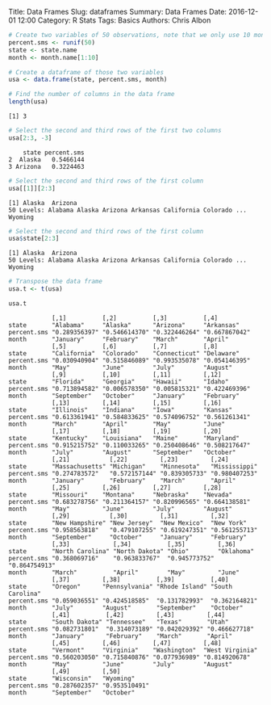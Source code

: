 Title: Data Frames
Slug: dataframes
Summary: Data Frames
Date: 2016-12-01 12:00
Category: R Stats
Tags: Basics
Authors: Chris Albon




```R
# Create two variables of 50 observations, note that we only use 10 month names, because to be combined into a dataset all variables must have the same number of lengths OR be a multiple of the longest length.
percent.sms <- runif(50)
state <- state.name
month <- month.name[1:10]
```


```R
# Create a dataframe of those two variables
usa <- data.frame(state, percent.sms, month)
```


```R
# Find the number of columns in the data frame
length(usa)
```




    [1] 3




```R
# Select the second and third rows of the first two columns
usa[2:3, -3]
```




        state percent.sms
    2  Alaska   0.5466144
    3 Arizona   0.3224463




```R
# Select the second and third rows of the first column
usa[[1]][2:3]
```




    [1] Alaska  Arizona
    50 Levels: Alabama Alaska Arizona Arkansas California Colorado ... Wyoming




```R
# Select the second and third rows of the first column
usa$state[2:3]
```




    [1] Alaska  Arizona
    50 Levels: Alabama Alaska Arizona Arkansas California Colorado ... Wyoming




```R
# Transpose the data frame
usa.t <- t(usa)
```


```R
usa.t
```




                [,1]          [,2]          [,3]          [,4]         
    state       "Alabama"     "Alaska"      "Arizona"     "Arkansas"   
    percent.sms "0.289356397" "0.546614370" "0.322446264" "0.667867042"
    month       "January"     "February"    "March"       "April"      
                [,5]          [,6]          [,7]          [,8]         
    state       "California"  "Colorado"    "Connecticut" "Delaware"   
    percent.sms "0.030940904" "0.515846089" "0.993535078" "0.054146395"
    month       "May"         "June"        "July"        "August"     
                [,9]          [,10]         [,11]         [,12]        
    state       "Florida"     "Georgia"     "Hawaii"      "Idaho"      
    percent.sms "0.713894582" "0.006578350" "0.005815321" "0.422469396"
    month       "September"   "October"     "January"     "February"   
                [,13]         [,14]         [,15]         [,16]        
    state       "Illinois"    "Indiana"     "Iowa"        "Kansas"     
    percent.sms "0.613361941" "0.584833625" "0.574096752" "0.561261341"
    month       "March"       "April"       "May"         "June"       
                [,17]         [,18]         [,19]         [,20]        
    state       "Kentucky"    "Louisiana"   "Maine"       "Maryland"   
    percent.sms "0.915215752" "0.110033265" "0.250408646" "0.508217647"
    month       "July"        "August"      "September"   "October"    
                [,21]           [,22]         [,23]         [,24]        
    state       "Massachusetts" "Michigan"    "Minnesota"   "Mississippi"
    percent.sms "0.274783572"   "0.572157144" "0.839305733" "0.980407253"
    month       "January"       "February"    "March"       "April"      
                [,25]         [,26]         [,27]         [,28]        
    state       "Missouri"    "Montana"     "Nebraska"    "Nevada"     
    percent.sms "0.683278756" "0.211364157" "0.820996565" "0.664138581"
    month       "May"         "June"        "July"        "August"     
                [,29]           [,30]         [,31]         [,32]        
    state       "New Hampshire" "New Jersey"  "New Mexico"  "New York"   
    percent.sms "0.958563818"   "0.479107255" "0.619247351" "0.561255713"
    month       "September"     "October"     "January"     "February"   
                [,33]            [,34]          [,35]         [,36]        
    state       "North Carolina" "North Dakota" "Ohio"        "Oklahoma"   
    percent.sms "0.368069716"    "0.963833767"  "0.945773752" "0.864754913"
    month       "March"          "April"        "May"         "June"       
                [,37]         [,38]          [,39]          [,40]           
    state       "Oregon"      "Pennsylvania" "Rhode Island" "South Carolina"
    percent.sms "0.059036551" "0.424518585"  "0.131782993"  "0.362164821"   
    month       "July"        "August"       "September"    "October"       
                [,41]          [,42]         [,43]         [,44]        
    state       "South Dakota" "Tennessee"   "Texas"       "Utah"       
    percent.sms "0.082731801"  "0.314073189" "0.042029392" "0.466627718"
    month       "January"      "February"    "March"       "April"      
                [,45]         [,46]         [,47]         [,48]          
    state       "Vermont"     "Virginia"    "Washington"  "West Virginia"
    percent.sms "0.560203050" "0.715840876" "0.077936989" "0.814920678"  
    month       "May"         "June"        "July"        "August"       
                [,49]         [,50]        
    state       "Wisconsin"   "Wyoming"    
    percent.sms "0.287602357" "0.953510491"
    month       "September"   "October"    

